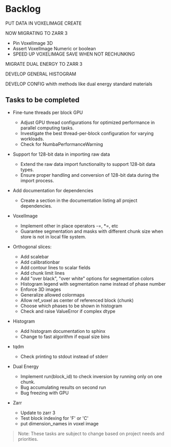 # Backlog

PUT DATA IN VOXELIMAGE CREATE

NOW MIGRATING TO ZARR 3
   - Pin VoxelImage 3D
   - Assert VoxelImage Numeric or boolean
   - SPEED UP VOXELIMAGE SAVE WHEN NOT RECHUNKING

MIGRATE DUAL ENERGY TO ZARR 3

DEVELOP GENERAL HISTOGRAM

DEVELOP CONFIG whith methods like dual energy standard materials

## Tasks to be completed

- Fine-tune threads per block GPU
    - Adjust GPU thread configurations for optimized performance in parallel computing tasks.
    - Investigate the best thread-per-block configuration for varying workloads.
    - Check for NumbaPerformanceWarning

- Support for 128-bit data in importing raw data
    - Extend the raw data import functionality to support 128-bit data types.
    - Ensure proper handling and conversion of 128-bit data during the import process.

- Add documentation for dependencies
    - Create a section in the documentation listing all project dependencies.

- VoxelImage
    - Implement other in place operators -=, *=, etc
    - Guarantee segmentation and masks with different chunk size when store is not in local file system.

- Orthogonal slices:
    - Add scalebar
    - Add calibrationbar
    - Add contour lines to scalar fields
    - Add chunk limit lines
    - Add "over black", "over white" options for segmentation colors
    - Histogram legend with segmentation name instead of phase number
    - Enforce 3D images
    - Generalize allowed colormaps
    - Allow ref_voxel as center of referenced block (chunk)
    - Choose which phases to be shown in histogram
    - Check and raise ValueError if complex dtype


- Histogram
    - Add histogram documentation to sphinx
    - Change to fast algorithm if equal size bins

- tqdm
    - Check printing to stdout instead of stderr

- Dual Energy
    - Implement run(block_id) to check inversion by running only on one chunk.
    - Bug accumulating results on second run
    - Bug freezing with GPU

- Zarr
    - Update to zarr 3
    - Test block indexing for 'F' or 'C'
    - put dimension_names in voxel image

> Note: These tasks are subject to change based on project needs and priorities.
